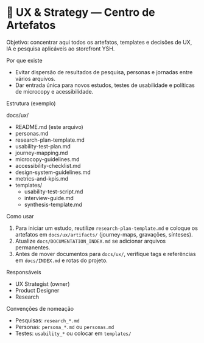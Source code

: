 # 📐 UX & Strategy — Centro de Artefatos

Objetivo: concentrar aqui todos os artefatos, templates e decisões de UX, IA e pesquisa aplicáveis ao storefront YSH.

Por que existe

- Evitar dispersão de resultados de pesquisa, personas e jornadas entre vários arquivos.
- Dar entrada única para novos estudos, testes de usabilidade e políticas de microcopy e acessibilidade.

Estrutura (exemplo)

docs/ux/

- README.md (este arquivo)
- personas.md
- research-plan-template.md
- usability-test-plan.md
- journey-mapping.md
- microcopy-guidelines.md
- accessibility-checklist.md
- design-system-guidelines.md
- metrics-and-kpis.md
- templates/
  - usability-test-script.md
  - interview-guide.md
  - synthesis-template.md

Como usar

1. Para iniciar um estudo, reutilize `research-plan-template.md` e coloque os artefatos em `docs/ux/artifacts/` (journey-maps, gravações, sínteses).
2. Atualize `docs/DOCUMENTATION_INDEX.md` se adicionar arquivos permanentes.
3. Antes de mover documentos para `docs/ux/`, verifique tags e referências em `docs/INDEX.md` e rotas do projeto.

Responsáveis

- UX Strategist (owner)
- Product Designer
- Research

Convenções de nomeação

- Pesquisas: `research_*.md`
- Personas: `persona_*.md` ou `personas.md`
- Testes: `usability_*` ou colocar em `templates/`
